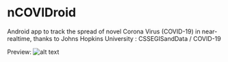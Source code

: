 # nCOVIDroid
Android app to track the spread of novel Corona Virus (COVID-19) in near-realtime, thanks to Johns Hopkins University : CSSEGISandData / COVID-19 

Preview: 
![alt text](https://github.com/DineshNeupane/nCOVIDroid/blob/master/screenshots/screenshot_1.jpg "Screenshot 1")
